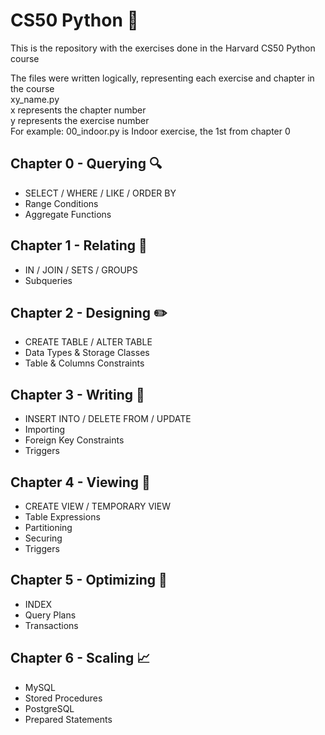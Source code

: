 # CS50 Python 💽
This is the repository with the exercises done in the Harvard CS50 Python course

The files were written logically, representing each exercise and chapter in the course  
xy_name.py  
x represents the chapter number  
y represents the exercise number  
For example: 00_indoor.py is Indoor exercise, the 1st from chapter 0  

## Chapter 0 - Querying 🔍
- SELECT / WHERE / LIKE / ORDER BY
- Range Conditions
- Aggregate Functions

## Chapter 1 - Relating 🤝
- IN / JOIN / SETS / GROUPS
- Subqueries

## Chapter 2 - Designing ✏️
- CREATE TABLE / ALTER TABLE
- Data Types & Storage Classes
- Table & Columns Constraints

## Chapter 3 - Writing 📝
- INSERT INTO / DELETE FROM / UPDATE
- Importing
- Foreign Key Constraints
- Triggers

## Chapter 4 - Viewing 👀
- CREATE VIEW / TEMPORARY VIEW
- Table Expressions
- Partitioning
- Securing
- Triggers

## Chapter 5 - Optimizing 🚀
- INDEX
- Query Plans
- Transactions

## Chapter 6 - Scaling 📈
- MySQL
- Stored Procedures
- PostgreSQL
- Prepared Statements
